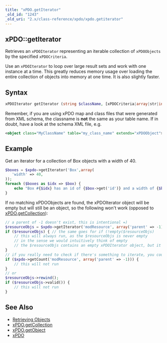 ```yaml
---
title: "xPDO.getIterator"
_old_id: "1243"
_old_uri: "2.x/class-reference/xpdo/xpdo.getiterator"
---
```


## xPDO::getIterator

Retrieves an `xPDOIterator` representing an iterable collection of `xPDOObjects` by the specified `xPDOCriteria`.

Use an `xPDOIterator` to loop over large result sets and work with one instance at a time. This greatly reduces memory usage over loading the entire collection of objects into memory at one time. It is also slightly faster.

## Syntax

``` php
xPDOIterator getIterator (string $className, [xPDOCriteria|array|str|int $criteria = null], [bool|int $cacheFlag = true])
```

Remember, if you are using xPDO map and class files that were generated from XML schema, the classname is **not** the same as your table name. If in doubt, have a look at the schema XML file, e.g.

``` xml
<object class="MyClassName" table="my_class_name" extends="xPDOObject">
```

## Example

Get an iterator for a collection of Box objects with a width of 40.

``` php
$boxes = $xpdo->getIterator('Box',array(
   'width' => 40,
));
foreach ($boxes as $idx => $box) {
    echo "Box #{$idx} has an id of {$box->get('id')} and a width of {$box->get('width')}\n";
}
```

If no matching xPDOObjects are found, the xPDOIterator object will be empty but will still be an object, so the following won't work (opposed to [xPDO.getCollection](extending-modx/xpdo/class-reference/xpdo/xpdo.getcollection "xPDO.getCollection")):

``` php
// a parent of -1 doesn't exist, this is intentional =)
$resourceObjs = $xpdo->getIterator('modResource', array('parent' => -1));
if ($resourceObjs) { // the same goes for if (!empty($resourceObjs)
    // this will always run, as the $resourceObjs is never empty
    // in the sense we would intuitively think of empty
    // the $resourceObjs contains an empty xPDOIterator object, but it's not an empty array!
}
// if you really need to check if there's something to iterate, you could do either:
if ($xpdo->getCount('modResource', array('parent' => -1))) {
    // this will not run
}
// or
$resourceObjs->rewind();
if ($resourceObjs->valid()) {
    // this will not run
}
```

## See Also

- [Retrieving Objects](extending-modx/xpdo/retrieving-objects "Retrieving Objects")
- [xPDO.getCollection](extending-modx/xpdo/class-reference/xpdo/xpdo.getcollection "xPDO.getCollection")
- [xPDO.getObject](extending-modx/xpdo/class-reference/xpdo/xpdo.getobject "xPDO.getObject")
- [xPDO](extending-modx/xpdo "xPDO")
